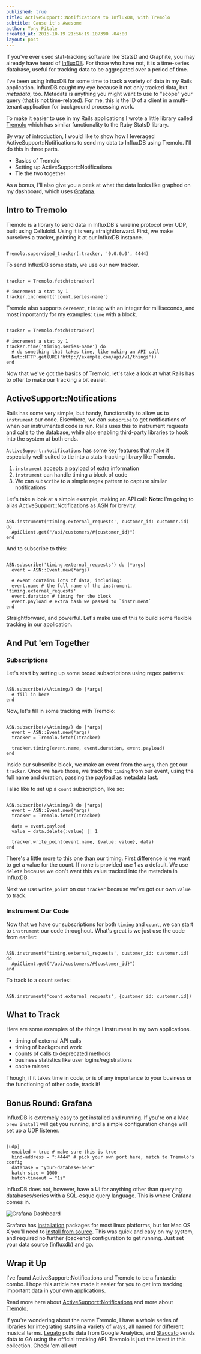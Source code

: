```yaml
---
published: true
title: ActiveSupport::Notifications to InfluxDB, with Tremolo
subtitle: Cause it's Awesome
author: Tony Pitale
created_at: 2015-10-19 21:56:19.107390 -04:00
layout: post
---
```


If you've ever used stat-tracking software like StatsD and Graphite, you may already have heard of [InfluxDB](https://influxdb.com/). For those who have not, it is a time-series database, useful for tracking data to be aggregated over a period of time. 

I've been using InfluxDB for some time to track a variety of data in my Rails application. InfluxDB caught my eye because it not only tracked data, but _metadata_, too. Metadata is anything you might want to use to "scope" your query (that is not time-related). For me, this is the ID of a client in a multi-tenant application for background processing work.

To make it easier to use in my Rails applications I wrote a little library called [Tremolo](https://github.com/tpitale/tremolo) which has similar functionality to the Ruby StatsD library.

By way of introduction, I would like to show how I leveraged ActiveSupport::Notifications to send my data to InfluxDB using Tremolo. I'll do this in three parts.

* Basics of Tremolo
* Setting up ActiveSupport::Notifications
* Tie the two together

As a bonus, I'll also give you a peek at what the data looks like graphed on my dashboard, which uses [Grafana](http://grafana.org/).

## Intro to Tremolo ##

Tremolo is a library to send data in InfluxDB's wireline protocol over UDP, built using Celluloid. Using it is very straightforward. First, we make ourselves a tracker, pointing it at our InfluxDB instance.

<pre><code class="language-ruby">
Tremolo.supervised_tracker(:tracker, '0.0.0.0', 4444)
</code></pre>

To send InfluxDB some stats, we use our new tracker.

<pre><code class="language-ruby">
tracker = Tremolo.fetch(:tracker)

# increment a stat by 1
tracker.increment('count.series-name')
</code></pre>

Tremolo also supports `derement`, `timing` with an integer for milliseconds, and most importantly for my examples: `time` with a block.

<pre><code class="language-ruby">
tracker = Tremolo.fetch(:tracker)

# increment a stat by 1
tracker.time('timing.series-name') do
  # do something that takes time, like making an API call
  Net::HTTP.get(URI('http://example.com/api/v1/things'))
end
</code></pre>

Now that we've got the basics of Tremolo, let's take a look at what Rails has to offer to make our tracking a bit easier.

## ActiveSupport::Notifications ##

Rails has some very simple, but handy, functionality to allow us to `instrument` our code. Elsewhere, we can `subscribe` to get notifications of when our instrumented code is run. Rails uses this to instrument requests and calls to the database, while also enabling third-party libraries to hook into the system at both ends.

`ActiveSupport::Notifications` has some key features that make it especially well-suited to tie into a stats-tracking library like Tremolo.

1. `instrument` accepts a payload of extra information
2. `instrument` can handle timing a block of code
3. We can `subscribe` to a simple regex pattern to capture similar notifications

Let's take a look at a simple example, making an API call:
**Note:** I'm going to alias ActiveSupport::Notifications as ASN for brevity.

<pre><code class="language-ruby">
ASN.instrument('timing.external_requests', customer_id: customer.id) do
  ApiClient.get("/api/customers/#{customer_id}")
end
</code></pre>

And to subscribe to this:

<pre><code class="language-ruby">
ASN.subscribe('timing.external_requests') do |*args|
  event = ASN::Event.new(*args)

  # event contains lots of data, including:
  event.name # the full name of the instrument, 'timing.external_requests'
  event.duration # timing for the block
  event.payload # extra hash we passed to `instrument`
end
</code></pre>

Straightforward, and powerful. Let's make use of this to build some flexible tracking in our application.

## And Put 'em Together ##

### Subscriptions ###

Let's start by setting up some broad subscriptions using regex patterns:

<pre><code class="language-ruby">
ASN.subscribe(/\Atiming/) do |*args|
  # fill in here
end
</code></pre>

Now, let's fill in some tracking with Tremolo:

<pre><code class="language-ruby">
ASN.subscribe(/\Atiming/) do |*args|
  event = ASN::Event.new(*args)
  tracker = Tremolo.fetch(:tracker)

  tracker.timing(event.name, event.duration, event.payload)
end
</code></pre>

Inside our subscribe block, we make an event from the `args`, then get our `tracker`. Once we have those, we track the `timing` from our event, using the full name and duration, passing the payload as metadata last.

I also like to set up a `count` subscription, like so:

<pre><code class="language-ruby">
ASN.subscribe(/\Atiming/) do |*args|
  event = ASN::Event.new(*args)
  tracker = Tremolo.fetch(:tracker)

  data = event.payload
  value = data.delete(:value) || 1

  tracker.write_point(event.name, {value: value}, data)
end
</code></pre>

There's a little more to this one than our timing. First difference is we want to get a value for the count. If none is provided use 1 as a default. We use `delete` because we don't want this value tracked into the metadata in InfluxDB.

Next we use `write_point` on our `tracker` because we've got our own `value` to track.

### Instrument Our Code ###

Now that we have our subscriptions for both `timing` and `count`, we can start to `instrument` our code throughout. What's great is we just use the code from earlier:

<pre><code class="language-ruby">
ASN.instrument('timing.external_requests', customer_id: customer.id) do
  ApiClient.get("/api/customers/#{customer_id}")
end
</code></pre>

To track to a count series:

<pre><code class="language-ruby">
ASN.instrument('count.external_requests', {customer_id: customer.id})
</code></pre>

## What to Track ##

Here are some examples of the things I instrument in my own applications.

* timing of external API calls
* timing of background work
* counts of calls to deprecated methods
* business statistics like user logins/registrations
* cache misses

Though, if it takes time in code, or is of any importance to your business or the functioning of other code, track it!

## Bonus Round: Grafana ##

InfluxDB is extremely easy to get installed and running. If you're on a Mac `brew install` will get you running, and a simple configuration change will set up a UDP listener.

<pre><code class="language-ini">
[udp]
  enabled = true # make sure this is true
  bind-address = ":4444" # pick your own port here, match to Tremolo's config
  database = "your-database-here"
  batch-size = 1000
  batch-timeout = "1s"
</code></pre>

InfluxDB does not, however, have a UI for anything other than querying databases/series with a SQL-esque query language. This is where Grafana comes in.

![Grafana Dashboard](/images/posts/grafana.png "Grafana Dashboard")

Grafana has [installation](http://docs.grafana.org/installation/) packages for most linux platforms, but for Mac OS X you'll need to [install from source](http://docs.grafana.org/installation/mac/). This was quick and easy on my system, and required no further (backend) configuration to get running. Just set your data source (influxdb) and go.

## Wrap it Up ##

I've found ActiveSupport::Notifications and Tremolo to be a fantastic combo. I hope this article has made it easier for you to get into tracking important data in your own applications.

Read more here about [ActiveSupport::Notifications](http://api.rubyonrails.org/classes/ActiveSupport/Notifications.html) and more about [Tremolo](https://github.com/tpitale/tremolo).

If you're wondering about the name Tremolo, I have a whole series of libraries for integrating stats in a variety of ways, all named for different musical terms. [Legato](https://github.com/tpitale/legato) pulls data from Google Analytics, and [Staccato](https://github.com/tpitale/staccato) sends data to GA using the official tracking API. Tremolo is just the latest in this collection. Check 'em all out!
